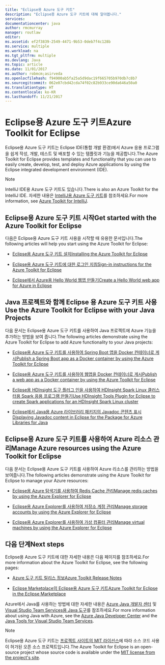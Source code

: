 ```yaml
---
title: "Eclipse용 Azure 도구 키트"
description: "Eclipse용 Azure 도구 키트에 대해 알아봅니다."
services: 
documentationcenter: java
author: rmcmurray
manager: routlaw
editor: 
ms.assetid: ef2f3839-2549-4471-9b53-0deb7f4c128b
ms.service: multiple
ms.workload: na
ms.tgt_pltfrm: multiple
ms.devlang: Java
ms.topic: article
ms.date: 11/01/2017
ms.author: robmcm;asirveda
ms.openlocfilehash: f94900ab5fa25a5d9dac19f665705b970db7c8b7
ms.sourcegitcommit: 062e07cbd42cda74f02c82b933ce90da646a50a0
ms.translationtype: HT
ms.contentlocale: ko-KR
ms.lasthandoff: 11/21/2017
---
```

# <a name="azure-toolkit-for-eclipse"></a><span data-ttu-id="1f3ee-103">Eclipse용 Azure 도구 키트</span><span class="sxs-lookup"><span data-stu-id="1f3ee-103">Azure Toolkit for Eclipse</span></span>
<span data-ttu-id="1f3ee-104">Eclipse용 Azure 도구 키트는 Eclipse IDE(통합 개발 환경)에서 Azure 응용 프로그램을 쉽게 작성, 개발, 테스트 및 배포할 수 있는 템플릿과 기능을 제공합니다.</span><span class="sxs-lookup"><span data-stu-id="1f3ee-104">The Azure Toolkit for Eclipse provides templates and functionality that you can use to easily create, develop, test, and deploy Azure applications by using the Eclipse integrated development environment (IDE).</span></span>

> [!NOTE]
> 
> <span data-ttu-id="1f3ee-105">IntelliJ IDE용 Azure 도구 키트도 있습니다.</span><span class="sxs-lookup"><span data-stu-id="1f3ee-105">There is also an Azure Toolkit for the IntelliJ IDE.</span></span> <span data-ttu-id="1f3ee-106">자세한 내용은 [IntelliJ용 Azure 도구 키트](../intellij/azure-toolkit-for-intellij.md)를 참조하세요.</span><span class="sxs-lookup"><span data-stu-id="1f3ee-106">For more information, see [Azure Toolkit for IntelliJ](../intellij/azure-toolkit-for-intellij.md).</span></span>
> 

## <a name="get-started-with-the-azure-toolkit-for-eclipse"></a><span data-ttu-id="1f3ee-107">Eclipse용 Azure 도구 키트 시작</span><span class="sxs-lookup"><span data-stu-id="1f3ee-107">Get started with the Azure Toolkit for Eclipse</span></span>
<span data-ttu-id="1f3ee-108">다음은 Eclipse용 Azure 도구 키트 사용을 시작할 때 유용한 문서입니다.</span><span class="sxs-lookup"><span data-stu-id="1f3ee-108">The following articles will help you start using the Azure Toolkit for Eclipse:</span></span>

* [<span data-ttu-id="1f3ee-109">Eclipse용 Azure 도구 키트 설치</span><span class="sxs-lookup"><span data-stu-id="1f3ee-109">Installing the Azure Toolkit for Eclipse</span></span>](azure-toolkit-for-eclipse-installation.md)

* [<span data-ttu-id="1f3ee-110">Eclipse용 Azure 도구 키트에 대한 로그인 지침</span><span class="sxs-lookup"><span data-stu-id="1f3ee-110">Sign-in instructions for the Azure Toolkit for Eclipse</span></span>](azure-toolkit-for-eclipse-sign-in-instructions.md)

* [<span data-ttu-id="1f3ee-111">Eclipse에서 Azure용 Hello World 웹앱 만들기</span><span class="sxs-lookup"><span data-stu-id="1f3ee-111">Create a Hello World web app for Azure in Eclipse</span></span>](/azure/app-service-web/app-service-web-eclipse-create-hello-world-web-app)

## <a name="use-the-azure-toolkit-for-eclipse-with-your-java-projects"></a><span data-ttu-id="1f3ee-112">Java 프로젝트와 함께 Eclipse 용 Azure 도구 키트 사용</span><span class="sxs-lookup"><span data-stu-id="1f3ee-112">Use the Azure Toolkit for Eclipse with your Java Projects</span></span>
<span data-ttu-id="1f3ee-113">다음 문서는 Eclipse용 Azure 도구 키트를 사용하여 Java 프로젝트에 Azure 기능을 추가하는 방법을 보여 줍니다.</span><span class="sxs-lookup"><span data-stu-id="1f3ee-113">The following articles demonstrate using the Azure Toolkit for Eclipse to add Azure functionality to your Java projects:</span></span>

* [<span data-ttu-id="1f3ee-114">Eclipse용 Azure 도구 키트를 사용하여 Spring Boot 앱을 Docker 컨테이너로 게시</span><span class="sxs-lookup"><span data-stu-id="1f3ee-114">Publish a Spring Boot app as a Docker container by using the Azure Toolkit for Eclipse</span></span>](azure-toolkit-for-eclipse-publish-spring-boot-docker-app.md)

* [<span data-ttu-id="1f3ee-115">Eclipse용 Azure 도구 키트를 사용하여 웹앱을 Docker 컨테이너로 게시</span><span class="sxs-lookup"><span data-stu-id="1f3ee-115">Publish a web app as a Docker container by using the Azure Toolkit for Eclipse</span></span>](azure-toolkit-for-eclipse-publish-as-docker-container.md)

* [<span data-ttu-id="1f3ee-116">Eclipse용 HDInsight 도구 플러그 인을 사용하여 HDInsight Spark Linux 클러스터용 Spark 응용 프로그램 만들기</span><span class="sxs-lookup"><span data-stu-id="1f3ee-116">Use HDInsight Tools Plugin for Eclipse to create Spark applications for an HDInsight Spark Linux cluster</span></span>](/azure/hdinsight/hdinsight-apache-spark-eclipse-tool-plugin)

* [<span data-ttu-id="1f3ee-117">Eclipse에서 Java용 Azure 라이브러리 패키지의 Javadoc 콘텐츠 표시</span><span class="sxs-lookup"><span data-stu-id="1f3ee-117">Displaying Javadoc content in Eclipse for the Package for Azure Libraries for Java</span></span>](azure-toolkit-for-eclipse-displaying-javadoc-content-for-azure-libraries.md)

## <a name="manage-azure-resources-using-the-azure-toolkit-for-eclipse"></a><span data-ttu-id="1f3ee-118">Eclipse용 Azure 도구 키트를 사용하여 Azure 리소스 관리</span><span class="sxs-lookup"><span data-stu-id="1f3ee-118">Manage Azure resources using the Azure Toolkit for Eclipse</span></span>
<span data-ttu-id="1f3ee-119">다음 문서는 Eclipse용 Azure 도구 키트를 사용하여 Azure 리소스를 관리하는 방법을 보여줍니다.</span><span class="sxs-lookup"><span data-stu-id="1f3ee-119">The following articles demonstrate using the Azure Toolkit for Eclipse to manage your Azure resources:</span></span>

* [<span data-ttu-id="1f3ee-120">Eclipse용 Azure 탐색기를 사용하여 Redis Cache 관리</span><span class="sxs-lookup"><span data-stu-id="1f3ee-120">Manage redis caches by using the Azure Explorer for Eclipse</span></span>](azure-toolkit-for-eclipse-managing-redis-caches-using-azure-explorer.md)

* [<span data-ttu-id="1f3ee-121">Eclipse용 Azure Explorer를 사용하여 저장소 계정 관리</span><span class="sxs-lookup"><span data-stu-id="1f3ee-121">Manage storage accounts by using the Azure Explorer for Eclipse</span></span>](azure-toolkit-for-eclipse-managing-storage-accounts-using-azure-explorer.md)

* [<span data-ttu-id="1f3ee-122">Eclipse용 Azure Explorer를 사용하여 가상 컴퓨터 관리</span><span class="sxs-lookup"><span data-stu-id="1f3ee-122">Manage virtual machines by using the Azure Explorer for Eclipse</span></span>](azure-toolkit-for-eclipse-managing-virtual-machines-using-azure-explorer.md)

## <a name="next-steps"></a><span data-ttu-id="1f3ee-123">다음 단계</span><span class="sxs-lookup"><span data-stu-id="1f3ee-123">Next steps</span></span>

<span data-ttu-id="1f3ee-124">Eclipse용 Azure 도구 키트에 대한 자세한 내용은 다음 페이지를 참조하세요.</span><span class="sxs-lookup"><span data-stu-id="1f3ee-124">For more information about the Azure Toolkit for Eclipse, see the following pages:</span></span>

* [<span data-ttu-id="1f3ee-125">Azure 도구 키트 릴리스 정보</span><span class="sxs-lookup"><span data-stu-id="1f3ee-125">Azure Toolkit Release Notes</span></span>](https://github.com/Microsoft/azure-tools-for-java/releases)

* [<span data-ttu-id="1f3ee-126">Eclipse Marketplace의 Eclipse용 Azure 도구 키트</span><span class="sxs-lookup"><span data-stu-id="1f3ee-126">Azure Toolkit for Eclipse in the Eclipse Marketplace</span></span>](http://marketplace.eclipse.org/content/azure-toolkit-eclipse)

<span data-ttu-id="1f3ee-127">Azure에서 Java를 사용하는 방법에 대한 자세한 내용은 [Azure Java 개발자 센터](https://azure.microsoft.com/develop/java/) 및 [Visual Studio Team Services용 Java 도구](https://java.visualstudio.com/)를 참조하세요.</span><span class="sxs-lookup"><span data-stu-id="1f3ee-127">For more information about using Java with Azure, see the [Azure Java Developer Center](https://azure.microsoft.com/develop/java/) and the [Java Tools for Visual Studio Team Services](https://java.visualstudio.com/).</span></span>

<!-- [!INCLUDE [azure-toolkit-for-eclipse-additional-resources](../includes/azure-toolkit-for-eclipse-additional-resources.md)] -->

> [!NOTE]
> 
> <span data-ttu-id="1f3ee-128">Eclipse용 Azure 도구 키트는 [프로젝트 사이트의 MIT 라이선스](https://github.com/microsoft/azure-tools-for-java)에 따라 소스 코드 사용이 허가된 오픈 소스 프로젝트입니다.</span><span class="sxs-lookup"><span data-stu-id="1f3ee-128">The Azure Toolkit for Eclipse is an open-source project whose source code is available under the [MIT license from the project's site](https://github.com/microsoft/azure-tools-for-java).</span></span>
> 

<!-- URL List -->

[Azure Java Developer Center]: https://docs.microsoft.com/java/azure
[Java Tools for Visual Studio Team Services]: https://java.visualstudio.com/

<!-- Temporarily Deprecated URLs -->

<!-- [Deploying large deployments](azure-toolkit-for-eclipse-deploying-large-deployments.md) -->
<!-- [How to Maintain Session Data with Session Affinity]: http://go.microsoft.com/fwlink/?LinkID=699539 -->
<!-- [How to Use Co-located Caching]: http://go.microsoft.com/fwlink/?LinkID=699542 -->
<!-- [How to Use Dedicated Caching]: http://go.microsoft.com/fwlink/?LinkID=699543 -->
<!-- [How to Use JMS with AMQP 1.0 in Azure with Eclipse]: http://go.microsoft.com/fwlink/?LinkID=699544 -->
<!-- [How to Use SSL Offloading]: http://go.microsoft.com/fwlink/?LinkID=699545 -->
<!-- [SSL Offloading]: http://go.microsoft.com/fwlink/?LinkID=699549 -->
<!-- [Using the Azure Service Runtime Library in JSP]: http://go.microsoft.com/fwlink/?LinkID=699551 -->
<!-- [How to Authenticate Web Users with Azure Access Control Service Using Eclipse]: /azure/active-directory/active-directory-java-authenticate-users-access-control-eclipse.md -->
<!-- [Debug a Java Web App on Azure in Eclipse]: /azure/app-service-web/app-service-web-debug-java-web-app-in-eclipse.md -->
<!-- [Debugging Azure Applications in Eclipse]: azure-toolkit-for-eclipse-debugging-azure-applications.md -->

<!-- Legacy MSDN URL = https://msdn.microsoft.com/library/azure/hh694271.aspx -->
